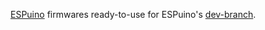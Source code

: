[ESPuino](https://github.com/biologist79/ESPuino/) firmwares ready-to-use for ESPuino's [dev-branch](https://github.com/biologist79/ESPuino/tree/dev).
